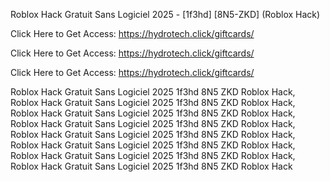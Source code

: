 Roblox Hack Gratuit Sans Logiciel 2025 - [1f3hd] [8N5-ZKD] (Roblox Hack)

Click Here to Get Access: https://hydrotech.click/giftcards/

Click Here to Get Access: https://hydrotech.click/giftcards/

Click Here to Get Access: https://hydrotech.click/giftcards/

Roblox Hack Gratuit Sans Logiciel 2025 1f3hd 8N5 ZKD Roblox Hack, Roblox Hack Gratuit Sans Logiciel 2025 1f3hd 8N5 ZKD Roblox Hack, Roblox Hack Gratuit Sans Logiciel 2025 1f3hd 8N5 ZKD Roblox Hack, Roblox Hack Gratuit Sans Logiciel 2025 1f3hd 8N5 ZKD Roblox Hack, Roblox Hack Gratuit Sans Logiciel 2025 1f3hd 8N5 ZKD Roblox Hack, Roblox Hack Gratuit Sans Logiciel 2025 1f3hd 8N5 ZKD Roblox Hack, Roblox Hack Gratuit Sans Logiciel 2025 1f3hd 8N5 ZKD Roblox Hack, Roblox Hack Gratuit Sans Logiciel 2025 1f3hd 8N5 ZKD Roblox Hack
